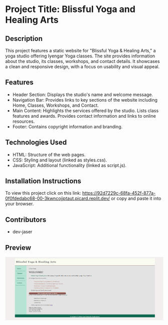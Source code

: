# Project Title: Blissful Yoga and Healing Arts

## Description
This project features a static website for "Blissful Yoga & Healing Arts," a yoga studio offering Iyengar Yoga classes. The site provides information about the studio, its classes, workshops, and contact details. It showcases a clean and responsive design, with a focus on usability and visual appeal.

## Features
- Header Section: Displays the studio's name and welcome message.
- Navigation Bar: Provides links to key sections of the website including Home, Classes, Workshops, and Contact.
- Main Content:
    Highlights the services offered by the studio.
    Lists class features and awards.
    Provides contact information and links to online resources.
- Footer: Contains copyright information and branding.

## Technologies Used
- HTML: Structure of the web pages.
- CSS: Styling and layout (linked as styles.css).
- JavaScript: Additional functionality (linked as script.js).

## Installation Instructions
To view this project click on this link: https://92d7229c-68fa-452f-877a-0f0fdedabc68-00-3kwncojjptaut.picard.replit.dev/ or copy and paste it into your browser.

## Contributors
- dev-jaser

## Preview
![blissful-yoga-healing-arts-homepage](image.png)